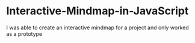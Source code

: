 # Interactive-Mindmap-in-JavaScript
I was able to create an interactive mindmap for a project and only worked as a prototype
